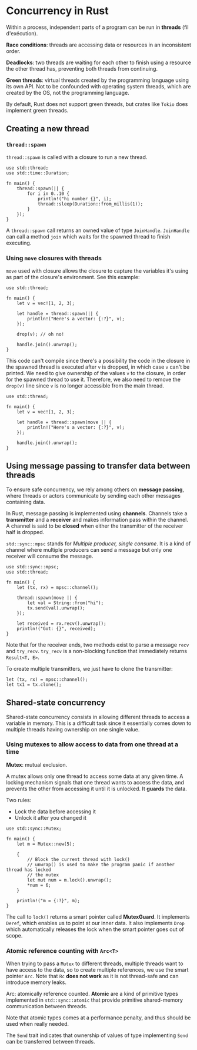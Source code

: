 # Concurrency in Rust

Within a process, independent parts of a program can be run in **threads** (fil d'exécution).

**Race conditions**: threads are accessing data or resources in an inconsistent order.

**Deadlocks**: two threads are waiting for each other to finish using a resource the other thread has, preventing both threads from continuing.

**Green threads**: virtual threads created by the programming language using its own API. Not to be confounded with operating system threads, which are created by the OS, not the programming language.

By default, Rust does not support green threads, but crates like `Tokio` does implement green threads.

## Creating a new thread

### `thread::spawn`

`thread::spawn` is called with a closure to run a new thread.

```
use std::thread;
use std::time::Duration;

fn main() {
    thread::spawn(|| {
        for i in 0..10 {
            println!("hi number {}", i);
            thread::sleep(Duration::from_millis(1));
        }
    });
}
```

A `thread::spawn` call returns an owned value of type `JoinHandle`. `JoinHandle` can call a method `join` which waits for the spawned thread to finish executing.

### Using `move` closures with threads

`move` used with closure allows the closure to capture the variables it's using as part of the closure's environment. See this example:

```
use std::thread;

fn main() {
    let v = vec![1, 2, 3];

    let handle = thread::spawn(|| {
        println!("Here's a vector: {:?}", v);
    });

    drop(v); // oh no!

    handle.join().unwrap();
}
```

This code can't compile since there's a possibility the code in the closure in the spawned thread is executed after `v` is dropped, in which case `v` can't be printed. We need to give ownership of the values `v` to the closure, in order for the spawned thread to use it. Therefore, we also need to remove the `drop(v)` line since `v` is no longer accessible from the main thread.

```
use std::thread;

fn main() {
    let v = vec![1, 2, 3];

    let handle = thread::spawn(move || {
        println!("Here's a vector: {:?}", v);
    });

    handle.join().unwrap();
}
```

## Using message passing to transfer data between threads

To ensure safe concurrency, we rely among others on **message passing**, where threads or actors communicate by sending each other messages containing data.

In Rust, message passing is implemented using **channels**. Channels take a **transmitter** and a **receiver** and makes information pass within the channel. A channel is said to be **closed** when either the transmitter of the receiver half is dropped.

`std::sync::mpsc` stands for _Multiple producer, single consume_. It is a kind of channel where multiple producers can send a message but only one receiver will consume the message.

```
use std::sync::mpsc;
use std::thread;

fn main() {
    let (tx, rx) = mpsc::channel();

    thread::spawn(move || {
        let val = String::from("hi");
        tx.send(val).unwrap();
    });

    let received = rx.recv().unwrap();
    println!("Got: {}", received);
}
```

Note that for the receiver ends, two methods exist to parse a message `recv` and `try_recv`. `try_recv` is a non-blocking function that immediately returns `Result<T, E>`.

To create multiple transmitters, we just have to clone the transmitter:

```
let (tx, rx) = mpsc::channel();
let tx1 = tx.clone();
```

## Shared-state concurrency

Shared-state concurrency consists in allowing different threads to access a variable in memory. This is a difficult
task since it essentially comes down to multiple threads having ownership on one single value.

### Using mutexes to allow access to data from one thread at a time

**Mutex**: mutual exclusion.

A mutex allows only one thread to access some data at any given time. A locking mechanism signals that one
thread wants to access the data, and prevents the other from accessing it until it is unlocked. It **guards**
the data.

Two rules:

- Lock the data before accessing it
- Unlock it after you changed it

```
use std::sync::Mutex;

fn main() {
    let m = Mutex::new(5);

    {
        // Block the current thread with lock()
        // unwrap() is used to make the program panic if another thread has locked
        // the mutex
        let mut num = m.lock().unwrap();
        *num = 6;
    }

    println!("m = {:?}", m);
}
```

The call to `lock()` returns a smart pointer called **MutexGuard**. It implements `Deref`, which enables us
to point at our inner data. It also implements `Drop` which automatically releases the lock when the smart
pointer goes out of scope.

### Atomic reference counting with `Arc<T>`

When trying to pass a `Mutex` to different threads, multiple threads want to have access to the data, so
to create multiple references, we use the smart pointer `Arc`. Note that `Rc` **does not work** as it is
not thread-safe and can introduce memory leaks.

Arc: atomically reference counted. **Atomic** are a kind of primitive types implemented in `std::sync::atomic`
that provide primitive shared-memory communication between threads.

Note that atomic types comes at a performance penalty, and thus should be used when really needed.

The `Send` trait indicates that ownership of values of type implementing `Send` can be transferred between threads.
